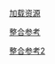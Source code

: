 [加载资源](https://blog.csdn.net/TreeShu321/article/details/104547973/)

[整合参考](https://blog.csdn.net/mk33092250/article/details/79767037)

[整合参考2](https://www.cnblogs.com/saber-himesama/p/7478159.html)
